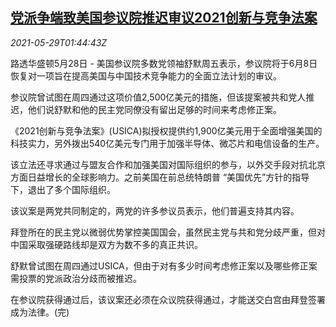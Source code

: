 <!--1622253664000-->
[党派争端致美国参议院推迟审议2021创新与竞争法案](https://cn.reuters.com/article/us-senate-tech-bill-china-0529-idCNKCS2DA01V)
------

<div><i>2021-05-29T01:44:43Z</i></div><p>路透华盛顿5月28日 - 美国参议院多数党领袖舒默周五表示，参议院将于6月8日恢复对一项旨在提高美国与中国技术竞争能力的全面立法计划的审议。 　</p><p>参议院曾试图在周四通过这项价值2,500亿美元的措施，但该提案被共和党人推迟，他们说舒默和他的民主党同僚没有留出足够的时间来考虑修正案。 　</p><p>《2021创新与竞争法案》(USICA)拟授权提供约1,900亿美元用于全面增强美国的科技实力，另外拨出540亿美元专门用于加强半导体、微芯片和电信设备的生产。</p><p>该立法还寻求通过与盟友合作和加强美国对国际组织的参与，以外交手段对抗北京方面日益增长的全球影响力。之前美国在前总统特朗普 “美国优先”方针的指导下，退出了多个国际组织。</p><p>该议案是两党共同制定的，两党的许多参议员表示，他们普遍支持其内容。</p><p>拜登所在的民主党以微弱优势掌控美国国会，虽然民主党与共和党分歧严重，但对中国采取强硬路线却是双方为数不多的真正共识。</p><p>舒默曾试图在周四通过USICA，但由于对有多少时间考虑修正案以及哪些修正案需投票的党派政治分歧而被推迟。 　</p><p>在参议院获得通过后，该议案还必须在众议院获得通过，才能送交白宫由拜登签署成为法律。(完)</p>

